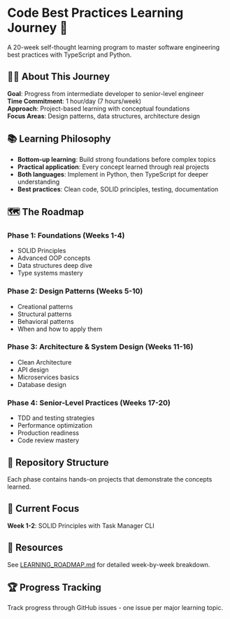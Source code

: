 # Code Best Practices Learning Journey 🚀

A 20-week self-thought learning program to master software engineering best practices with TypeScript and Python.

## 👨‍💻 About This Journey

**Goal**: Progress from intermediate developer to senior-level engineer  
**Time Commitment**: 1 hour/day (7 hours/week)  
**Approach**: Project-based learning with conceptual foundations  
**Focus Areas**: Design patterns, data structures, architecture design

## 📚 Learning Philosophy

- **Bottom-up learning**: Build strong foundations before complex topics
- **Practical application**: Every concept learned through real projects
- **Both languages**: Implement in Python, then TypeScript for deeper understanding
- **Best practices**: Clean code, SOLID principles, testing, documentation

## 🗺️ The Roadmap

### Phase 1: Foundations (Weeks 1-4)
- SOLID Principles
- Advanced OOP concepts
- Data structures deep dive
- Type systems mastery

### Phase 2: Design Patterns (Weeks 5-10)
- Creational patterns
- Structural patterns
- Behavioral patterns
- When and how to apply them

### Phase 3: Architecture & System Design (Weeks 11-16)
- Clean Architecture
- API design
- Microservices basics
- Database design

### Phase 4: Senior-Level Practices (Weeks 17-20)
- TDD and testing strategies
- Performance optimization
- Production readiness
- Code review mastery

## 📂 Repository Structure

Each phase contains hands-on projects that demonstrate the concepts learned.

## 🎯 Current Focus

**Week 1-2**: SOLID Principles with Task Manager CLI

## 📖 Resources

See [LEARNING_ROADMAP.md](./LEARNING_ROADMAP.md) for detailed week-by-week breakdown.

## 🏆 Progress Tracking

Track progress through GitHub issues - one issue per major learning topic.
